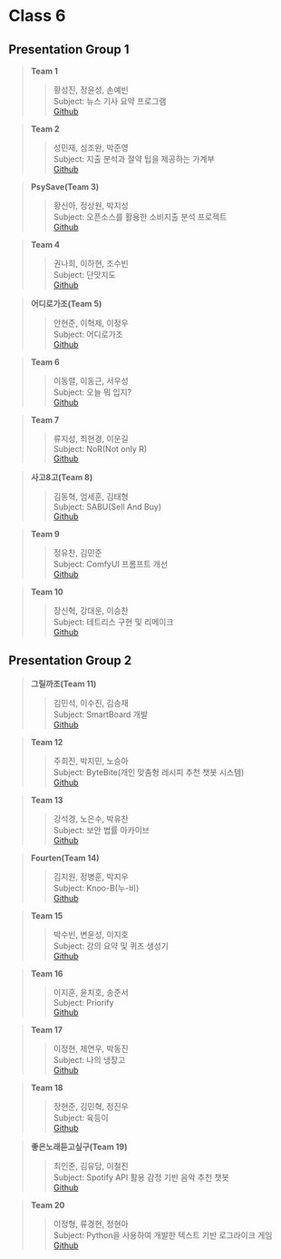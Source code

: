 # Class 6
## Presentation Group 1  
> **Team 1**  
>> 황성진, 정윤성, 손예빈<br>
>> Subject: 뉴스 기사 요약 프로그램<br>
>> [Github](, "") <br>

> **Team 2**  
>> 성민재, 심조완, 박준영<br>
>> Subject: 지출 분석과 절약 팁을 제공하는 가계부<br>
>> [Github](, "") <br>

> **PsySave(Team 3)**  
>> 황신아, 정상원, 박지성<br>
>> Subject: 오픈소스를 활용한 소비지출 분석 프로젝트<br>
>> [Github](https://github.com/opensource-sw-project-OS) <br>

> **Team 4**  
>> 권나희, 이하현, 조수빈<br>
>> Subject: 단맛지도<br>
>> [Github](, "") <br>

> **어디로가조(Team 5)**  
>> 안현준, 이혁제, 이정우<br>
>> Subject: 어디로가조<br>
>> [Github](https://github.com/lijeongwu/DKUOpenSource-UnplannedTrip) <br>

> **Team 6**  
>> 이동렬, 이동근, 서우성<br>
>> Subject: 오늘 뭐 입지?<br>
>> [Github](, "") <br>

> **Team 7**  
>> 류지성, 최현경, 이운길<br>
>> Subject: NoR(Not only R)<br>
>> [Github](https://github.com/Amemome/NoR) <br>

> **사고8고(Team 8)**  
>> 김동혁, 엄세훈, 김태형<br>
>> Subject: SABU(Sell And Buy)<br>
>> [Github](https://github.com/DKUOpenSource-SABU) <br>

> **Team 9**  
>> 정유찬, 김민준<br>
>> Subject: ComfyUI 프롬프트 개선<br>
>> [Github](, "") <br>

> **Team 10**  
>> 장신혁, 강대운, 이승찬<br>
>> Subject: 테트리스 구현 및 리메이크<br>
>> [Github](https://github.com/kangdaeun1022/opensource10-tetris-remake) <br>

## Presentation Group 2  
> **그릴까조(Team 11)**  
>> 김민석, 이수진, 김승재<br>
>> Subject: SmartBoard 개발<br>
>> [Github](https://github.com/sujin0530/smart-board) <br>

> **Team 12**  
>> 주희진, 박지민, 노승아<br>
>> Subject: ByteBite(개인 맞춤형 레시피 추천 챗봇 시스템)<br>
>> [Github](https://github.com/zhrldnpftl/DKU-OpenSource-Team12) <br>

> **Team 13**  
>> 강석경, 노은수, 박유찬<br>
>> Subject: 보안 법률 아카이브<br>
>> [Github](https://github.com/kang-seok-kyung/security-law-archive) <br>

> **Fourten(Team 14)**  
>> 김지원, 정병훈, 박지우<br>
>> Subject: Knoo-B(누-비)<br>
>> [Github](https://github.com/jiwoo1105/DKU_Opensource_knoo-B) <br>

> **Team 15**  
>> 박수빈, 변윤성, 이지호<br>
>> Subject: 강의 요약 및 퀴즈 생성기<br>
>> [Github](https://github.com/iamdbstjd/OS_15) <br>

> **Team 16**  
>> 이지훈, 윤치호, 송준서<br>
>> Subject: Priorify<br>
>> [Github](, "") <br>

> **Team 17**  
>> 이정현, 제연우, 박동진<br>
>> Subject: 나의 냉장고<br>
>> [Github](https://github.com/JeongHyeon01/My_Refrigerator) <br>

> **Team 18**  
>> 장현준, 김민혁, 정진우<br>
>> Subject: 육등이<br>
>> [Github](, "") <br>

> **좋은노래듣고싶구(Team 19)**  
>> 최인준, 김유담, 이철진<br>
>> Subject: Spotify API 활용 감정 기반 음악 추천 챗봇<br>
>> [Github](https://github.com/cosmosweet/chore1) <br>

> **Team 20**  
>> 이정형, 류경현, 정현아<br>
>> Subject: Python을 사용하여 개발한 텍스트 기반 로그라이크 게임<br>
>> [Github](, "") <br>
